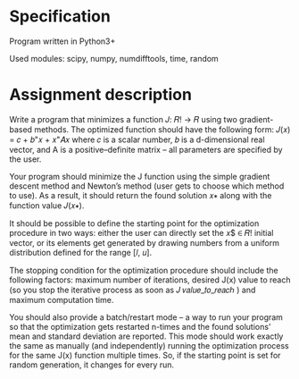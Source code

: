 # Specification
Program written in Python3+

Used modules: scipy, numpy, numdifftools, time, random

# Assignment description 
 
Write a program that minimizes a function 𝐽: 𝑅! → 𝑅 using two gradient-based methods. The optimized function should have the following form: 	𝐽(𝑥) = 𝑐 + 𝑏"𝑥 + 𝑥"𝐴𝑥 where 𝑐 is a scalar number, 𝑏 is a d-dimensional real vector, and A is a positive–definite matrix – all parameters are specified by the user. 
 
Your program should minimize the J function using the simple gradient descent method and Newton’s method (user gets to choose which method to use). As a result, it should return the found solution 𝑥∗ along with the function value	𝐽(𝑥∗). 
 
It should be possible to define the starting point for the optimization procedure in two ways: either the user can directly set the 𝑥$ ∈ 𝑅! initial vector, or its elements get generated by drawing numbers from a uniform distribution defined for the range [𝑙, 𝑢]. 
 
The stopping condition for the optimization procedure should include the following factors: maximum number of iterations, desired J(x) value to reach (so you stop the iterative process as soon as 𝐽  𝑣𝑎𝑙𝑢𝑒_𝑡𝑜_𝑟𝑒𝑎𝑐ℎ ) and maximum computation time. 
 
You should also provide a batch/restart mode – a way to run your program so that the optimization gets restarted n-times and the found solutions’ mean and standard deviation are reported. This mode should work exactly the same as manually (and independently) running the optimization process for the same J(x) function multiple times. So, if the starting point is set for random generation, it changes for every run. 
